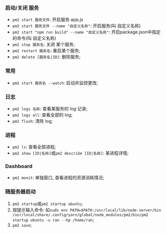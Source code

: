 ### 启动/关闭 服务
* `pm2 start 服务文件`: 开启服务 app.js
* `pm2 start 服务文件 --name "自定义名称"`: 开启服务(叫 自定义名称)
* `pm2 start "npm run build" --name "自定义名称"`: 开启package.json中指定的命令(叫 自定义名称)
* `pm2 stop 服务名`: 关闭 某个服务;
* `pm2 restart 服务名`: 重启某个服务;
* `pm2 delete [服务名|ID]`: 删除服务;


### 常用
* `pm2 start 服务名 --watch`: 启动并监控更改;


### 日志
* `pm2 logs 名称`: 查看某服务的 log 记录;
* `pm2 logs all`: 查看全部的 log;
* `pm2 flush`: 清除 log;


### 进程
* `pm2 ls`: 查看全部进程;
* `pm2 show [ID|名称]`或`pm2 describe [ID|名称]`: 某进程详情;

### Dashboard
* `pm2 monit`: 单独窗口, 查看进程的资源消耗情况;

### 随服务器启动
1. `pm2 startup`或`pm2 startup ubuntu`;
2. 按提示输入命令: 如`sudo env PATH=$PATH:/usr/local/lib/node-server/bin /usr/local/share/.config/yarn/global/node_modules/pm2/bin/pm2 startup ubuntu -u ran --hp /home/ran`;
3. `pm2 save`;
